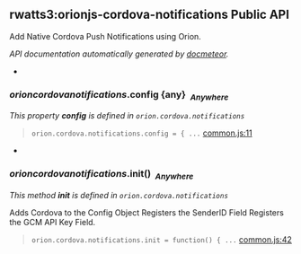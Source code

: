 ## rwatts3:orionjs-cordova-notifications Public API ##

Add Native Cordova Push Notifications using Orion.

_API documentation automatically generated by [docmeteor](https://github.com/raix/docmeteor)._

-

### <a name="orion.cordova.notifications.config"></a>*orioncordovanotifications*.config {any}&nbsp;&nbsp;<sub><i>Anywhere</i></sub> ###

*This property __config__ is defined in `orion.cordova.notifications`*


> ```orion.cordova.notifications.config = { ...``` [common.js:11](common.js#L11)


-

### <a name="orion.cordova.notifications.init"></a>*orioncordovanotifications*.init()&nbsp;&nbsp;<sub><i>Anywhere</i></sub> ###

*This method __init__ is defined in `orion.cordova.notifications`*


Adds Cordova to the Config Object
Registers the SenderID Field
Registers the GCM API Key Field.

> ```orion.cordova.notifications.init = function() { ...``` [common.js:42](common.js#L42)


